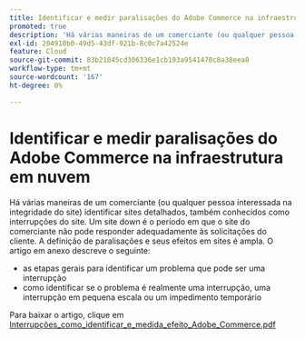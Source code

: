 ```yaml
---
title: Identificar e medir paralisações do Adobe Commerce na infraestrutura em nuvem
promoted: true
description: 'Há várias maneiras de um comerciante (ou qualquer pessoa interessada na integridade do site) identificar sites detalhados, também conhecidos como interrupções do site. Um site down é o período em que o site do comerciante não pode responder adequadamente às solicitações do cliente. A definição de paralisações e seus efeitos em sites é ampla. O artigo em anexo descreve o seguinte:'
exl-id: 204910b0-49d5-43df-921b-8c0c7a42524e
feature: Cloud
source-git-commit: 83b21845cd306336e1cb193a9541478c8a38eea8
workflow-type: tm+mt
source-wordcount: '167'
ht-degree: 0%

---
```


# Identificar e medir paralisações do Adobe Commerce na infraestrutura em nuvem

Há várias maneiras de um comerciante (ou qualquer pessoa interessada na integridade do site) identificar sites detalhados, também conhecidos como interrupções do site. Um site down é o período em que o site do comerciante não pode responder adequadamente às solicitações do cliente. A definição de paralisações e seus efeitos em sites é ampla. O artigo em anexo descreve o seguinte:

* as etapas gerais para identificar um problema que pode ser uma interrupção
* como identificar se o problema é realmente uma interrupção, uma interrupção em pequena escala ou um impedimento temporário

Para baixar o artigo, clique em [Interrupções_como_identificar_e_medida_efeito_Adobe_Commerce.pdf](assets/Outages_how_to_identify_and_measure_effect_Adobe_Commerce.pdf)
